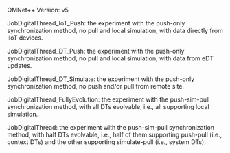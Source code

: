 OMNet++ Version: v5

JobDigitalThread_IoT_Push: the experiment with the push-only synchronization method, no pull and local simulation, with data directly from IIoT devices.

JobDigitalThread_DT_Push: the experiment with the push-only synchronization method, no pull and local simulation, with data from eDT updates.

JobDigitalThread_DT_Simulate: the experiment with the push-only synchronization method, no push and/or pull from remote site.

JobDigitalThread_FullyEvolution: the experiment with the push-sim-pull synchronization method, with all DTs evolvable, i.e., all supporting local simulation.

JobDigitalThread: the experiment with the push-sim-pull synchronization method, with half DTs evolvable, i.e., half of them supporting push-pull (i.e., context DTs) and the other supporting simulate-pull (i.e., system DTs).